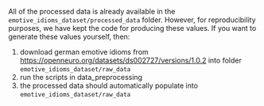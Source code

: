 All of the processed data is already available in the `emotive_idioms_dataset/processed_data` folder. However, for reproducibility purposes, we have kept the code for producing these values. If you want to generate these values yourself, then:

1. download german emotive idioms from https://openneuro.org/datasets/ds002727/versions/1.0.2 into folder `emotive_idioms_dataset/raw_data`
2. run the scripts in data_preprocessing
3. the processed data should automatically populate into `emotive_idioms_dataset/raw_data`